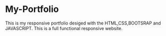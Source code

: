 # My-Portfolio
This is my responsive portfolio desiged with the HTML,CSS,BOOTSRAP and JAVASCRIPT. This is a full functional responsive website. 
